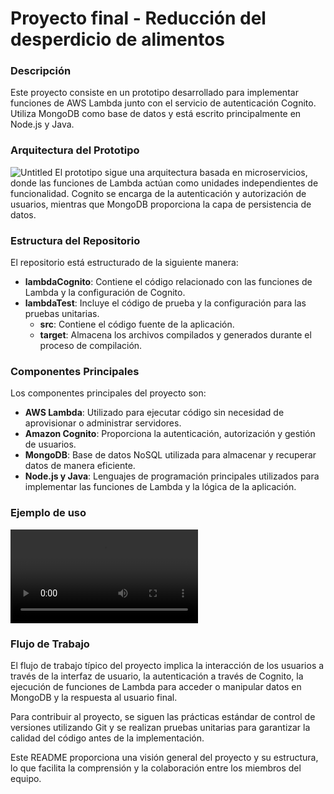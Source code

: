 # Proyecto final - Reducción del desperdicio de alimentos

### Descripción
Este proyecto consiste en un prototipo desarrollado para implementar funciones de AWS Lambda junto con el servicio de autenticación Cognito. Utiliza MongoDB como base de datos y está escrito principalmente en Node.js y Java.

### Arquitectura del Prototipo
![Untitled](https://github.com/Tianrojas/AREP-Proyecto-final/assets/62759668/31be3e16-199d-47c7-8964-9d5ad7cc731c)
El prototipo sigue una arquitectura basada en microservicios, donde las funciones de Lambda actúan como unidades independientes de funcionalidad. Cognito se encarga de la autenticación y autorización de usuarios, mientras que MongoDB proporciona la capa de persistencia de datos.

### Estructura del Repositorio
El repositorio está estructurado de la siguiente manera:
- **lambdaCognito**: Contiene el código relacionado con las funciones de Lambda y la configuración de Cognito.
- **lambdaTest**: Incluye el código de prueba y la configuración para las pruebas unitarias.
  - **src**: Contiene el código fuente de la aplicación.
  - **target**: Almacena los archivos compilados y generados durante el proceso de compilación.

### Componentes Principales
Los componentes principales del proyecto son:
- **AWS Lambda**: Utilizado para ejecutar código sin necesidad de aprovisionar o administrar servidores.
- **Amazon Cognito**: Proporciona la autenticación, autorización y gestión de usuarios.
- **MongoDB**: Base de datos NoSQL utilizada para almacenar y recuperar datos de manera eficiente.
- **Node.js y Java**: Lenguajes de programación principales utilizados para implementar las funciones de Lambda y la lógica de la aplicación.

### Ejemplo de uso

![Video guiado](https://github.com/Tianrojas/AREP-Proyecto-final/blob/main/hi.mp4) 

### Flujo de Trabajo
El flujo de trabajo típico del proyecto implica la interacción de los usuarios a través de la interfaz de usuario, la autenticación a través de Cognito, la ejecución de funciones de Lambda para acceder o manipular datos en MongoDB y la respuesta al usuario final.

Para contribuir al proyecto, se siguen las prácticas estándar de control de versiones utilizando Git y se realizan pruebas unitarias para garantizar la calidad del código antes de la implementación.

Este README proporciona una visión general del proyecto y su estructura, lo que facilita la comprensión y la colaboración entre los miembros del equipo.
